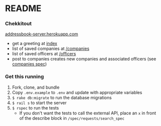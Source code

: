 # README

### Chekkitout

[addressbook-server.herokuapp.com](https://addressbook-server.herokuapp.com/)

* get a greeting at [index](https://addressbook-server.herokuapp.com/)
* list of saved companies at [/companies](https://addressbook-server.herokuapp.com/companies)
* list of saved officers at [/officers](https://addressbook-server.herokuapp.com/officers)
* post to companies creates new companies and associated officers (see [companies spec](./spec/requests/companies_spec.rb))

### Get this running

1. Fork, clone, and bundle
1. Copy `.env.example` to `.env` and update with appropriate variables
1. `$ rake db:migrate` to run the database migrations
1. `$ rail s` to start the server
1. `$ rspec` to run the tests
    * If you don't want the tests to call the external API, place an `x` in front of the describe block in `/spec/requests/search_spec`
